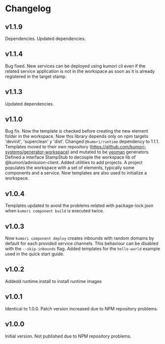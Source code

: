 # Changelog

## v1.1.9

Dependencies. Updated dependencies.

## v1.1.4

Bug fixed. New services can be deployed using kumori cli even if the related service application is not in the workspace as soon as it is already registered in the target stamp.

## v1.1.3

Updated dependencies.

## v1.1.0

Bug fix. Now the template is checked before creating the new element folder in the workspace.
Now this library depends only on npm targets 'devinit', 'superclean' y 'dist'.
Changed `@kumori/runtime` dependency to 1.1.1.
Templates moved to their own repository (https://github.com/kumori-systems/generator-workspace) and mutated to be [yeoman](http://yeoman.io) generators.
Defined a interface StampStub to decouple the workspace lib of @kumori/admission-client.
Added utilities to add projects. A project populates the workspace with a set of elements, typically some components and a service.
Now templates are also used to initialize a workspace.

## v1.0.4

Templates updated to avoid the problems related with package-lock.json when `kumori component build` is executed twice.

## v1.0.3

Now `kumori component deploy` creates inbounds with random domains by default for each provided service channels. This behaviour can be disabled with the `--skip-inbounds` flag.
Added templates for the `hello-world` example used in the quick start guide.

## v1.0.2

Addedd runtime.install to install runtime images

## v1.0.1

Identical to 1.0.0. Patch version increased due to NPM repository problems.

## v1.0.0

Initial version. Not published due to NPM repository problems.
